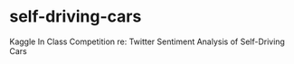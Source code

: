 # self-driving-cars
Kaggle In Class Competition re: Twitter Sentiment Analysis of Self-Driving Cars
